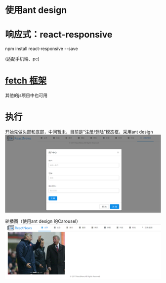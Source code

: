 # 使用ant design

# 响应式：react-responsive

 npm install react-responsive --save

(适配手机端、pc)

# [fetch 框架](https://github.com/github/fetch)  

其他的js项目中也可用

# 执行

开始先做头部和底部，中间暂未，目前是“注册/登陆”模态框，采用ant design
<img src="READMEpictures/register.png">

轮播图（使用ant design 的Carousel）
<img src="READMEpictures/Carousel.png"/>
